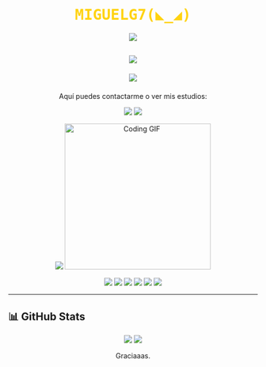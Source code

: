 

<p align="center">
  <p align="center">
  <h1 align="center" style="font-family: 'Fira Code', monospace; font-size: 30px; color: #FFD311;">
  MIGUELG7(◣_◢)
  </h1>
  <p align="center">
  <a href="https://github.com/MiguelG7">
    <img src="https://readme-typing-svg.demolab.com?lines=Desarrollador+Fullstack;Intento+aprender+y+divertirme&font=Fira+Code&center=true&width=650&height=50&color=FFD311&vCenter=true&pause=0&size=30&background=00000000" />
  </a>
</p>
<h2 align="center">
  <img src="https://img.shields.io/badge/ACTUALMENTE%20TRABAJANDO%20EN%20MI%20TFG-Chischás!-FFD311?style=for-the-badge&logo=github&logoColor=black&labelColor=000000" />
  <p align="center">
  <a href="https://github.com/MiguelG7/chischas">
    <img src="https://github-readme-stats.vercel.app/api/pin/?username=MiguelG7&repo=chischas&theme=dark&title_color=FACC15&text_color=ffffff&icon_color=FACC15&border_color=FACC15" />
  </a>
    </h2>
</p>



  <p align="center">Aquí puedes contactarme o ver mis estudios:</p>
<p align="center">
  <a href="mailto:contacto.miguelgamboa@gmail.com"><img src="https://img.shields.io/badge/Email-FFD311?style=for-the-badge&logo=gmail&logoColor=000000" /></a>
  <a href="https://www.linkedin.com/in/miguelg7/"><img src="https://img.shields.io/badge/LinkedIn-FFD311?style=for-the-badge&logo=linkedin&logoColor=000000" /></a>
</p>

<p align="center">
  <img src="https://github-readme-stats.vercel.app/api/top-langs/?username=MiguelG7&layout=compact&title_color=FFD311&text_color=FFD311&bg_color=000000&border_color=FFD311" />
<img src="https://media.giphy.com/media/iIqmM5tTjmpOB9mpbn/giphy.gif" width="295" alt="Coding GIF" />
</p>

<p align="center">
  <img src="https://img.shields.io/badge/Node.js-FFD311?style=for-the-badge&logo=node.js&logoColor=000000" />
  <img src="https://img.shields.io/badge/Express-FFD311?style=for-the-badge&logo=express&logoColor=000000" />
  <img src="https://img.shields.io/badge/JavaScript-FFD311?style=for-the-badge&logo=javascript&logoColor=000000" />
  <img src="https://img.shields.io/badge/MongoDB-FFD311?style=for-the-badge&logo=mongodb&logoColor=000000" />
  <img src="https://img.shields.io/badge/AWS-FFD311?style=for-the-badge&logo=amazonaws&logoColor=000000" />
  <img src="https://img.shields.io/badge/Git-FFD311?style=for-the-badge&logo=git&logoColor=000000" />
</p>

---

## 📊 GitHub Stats

<p align="center">
  <img src="https://github-readme-stats.vercel.app/api?username=MiguelG7&show_icons=true&bg_color=000000&text_color=FFD311&icon_color=FFD311&title_color=FFD311" />
  <img src="https://streak-stats.demolab.com?user=MiguelG7&theme=black-ice&background=000000&ring=FFD311&fire=FFD311&currStreakLabel=FFD311" />
</p>

<p align="center">
  Graciaaas.
</p>

